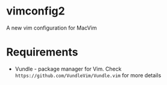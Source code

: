 # vimconfig2
A new vim configuration for MacVim

# Requirements
- Vundle - package manager for Vim. 
Check ``https://github.com/VundleVim/Vundle.vim`` for more details
